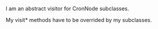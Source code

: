 I am an abstract visitor for CronNode subclasses.

My visit* methods have to be overrided by my subclasses.